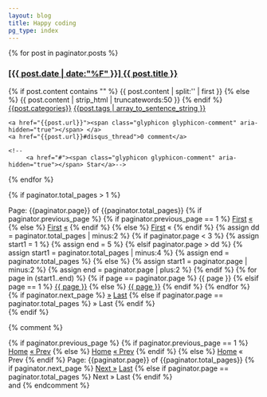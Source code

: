 ```yaml
---
layout: blog
title: Happy coding
pg_type: index
---
```



{% for post in paginator.posts %}
<!--
	<div >
	  <h5 class="post-date" align="right">{{ post.date | date_to_string}}</h5>		</div> -->
<div class="title-block">
  <h3><a href="{{ post.url }}">[{{ post.date | date:"%F" }}] {{ post.title }}</a></h3>
  {% if post.content contains "<!-- more -->" %}
  {{ post.content | split:'<!-- more -->' | first }}
  {% else %}
  {{ post.content | strip_html | truncatewords:50 }}
  {% endif %}
  <div class="commit">
	<a href="#"><span class="glyphicon glyphicon-folder-open" aria-hidden="true"></span> {{post.categories}}</a>
	<a href="#"><span class="glyphicon glyphicon-tags" aria-hidden="true"></span> {{post.tags | array_to_sentence_string }} </a>

	<a href="{{post.url}}"><span class="glyphicon glyphicon-comment" aria-hidden="true"></span> </a>
	<a href="{{post.url}}#disqus_thread">0 comment</a>

	<!-- 
		 <a href="#"><span class="glyphicon glyphicon-comment" aria-hidden="true"></span> Star</a>-->
  </div>
</div>
{% endfor %}


{% if paginator.total_pages > 1 %}
<div class="pagination pull-right">
  <span><a class="btn  btn-sm disabled">Page: {{paginator.page}} of {{paginator.total_pages}}</a></span>
  {% if paginator.previous_page %}
  {% if paginator.previous_page == 1 %}
  <a class="btn  btn-sm" href="/blog">First</a>
  <a class="btn btn-sm" href="/blog">&laquo;</a>
  {% else %}
  <a class="btn btn-sm" href="/blog">First</a>
  <a class="btn btn-sm" href="/blog/page{{paginator.previous_page}}/">&laquo;</a>
  {% endif %}
  {% else %}
  <span><a class="btn  btn-sm disabled" href="/blog">First</a></span>
  <span><a class="btn  btn-sm disabled">&laquo;</a></span>
  {% endif %}
  {% assign dd = paginator.total_pages | minus:2 %}
  {% if paginator.page < 3 %}
	  {% assign start1 = 1  %}
	  {% assign end = 5  %}
  {% elsif paginator.page > dd %}
      {% assign start1 = paginator.total_pages | minus:4  %}
      {% assign end = paginator.total_pages  %}
  {% else %}
   {% assign start1 = paginator.page | minus:2  %}
   {% assign end = paginator.page | plus:2  %}
  {% endif %}
  {% for page in (start1..end) %}
   {% if page == paginator.page %}
   <a class="btn  btn-sm disabled" >{{ page }}</a>
   {% elsif page == 1 %}
   <a href="{{ '/blog/index.html' | prepend: site.baseurl | replace: '//', '/' }}" class="btn  btn-sm">{{ page }}</a>
   {% else %}
 <a href="{{ site.paginate_path | prepend: site.baseurl | replace: '//', '/' | replace: ':num', page }}" class="btn  btn-sm">{{ page }}</a>
   {% endif %}
 {% endfor %}
   {% if paginator.next_page %}
  <a class="btn  btn-sm" href="/blog/page{{paginator.next_page}}/">&raquo;</a>
  <a class="btn btn-sm" href="/blog/page{{paginator.total_pages}}/">Last</a>
  {% else if paginator.page == paginator.total_pages %}
  <span><a class="btn  btn-sm disabled">&raquo;</a></span>
  <span><a class="btn  btn-sm disabled">Last</a></span>
  {% endif %}
</div>
{% endif %}


<!-- Pagination links -->

{% comment %} 
<div class="pull-right">
  {% if paginator.previous_page %}
  {% if paginator.previous_page == 1 %}
  <a class="btn btn-primary btn-sm" href="/">Home</a>
  <a class="btn btn-primary btn-sm" href="/blog">&laquo; Prev</a>
  {% else %}
  <a class="btn btn-primary btn-sm" href="/">Home</a>
  <a class="btn btn-primary btn-sm" href="/blog/page{{paginator.previous_page}}/">&laquo; Prev</a>
  {% endif %}
  {% else %}
  <span><a class="btn btn-primary btn-sm disabled" href="/blog">Home</a></span>
  <span><a class="btn btn-primary btn-sm disabled">&laquo; Prev</a></span>
  {% endif %}
  <span><a class="btn btn-primary btn-sm disabled">Page: {{paginator.page}} of {{paginator.total_pages}}</a></span>
  {% if paginator.next_page %}
  <a class="btn btn-primary btn-sm" href="/blog/page{{paginator.next_page}}/">Next &raquo;</a>
  <a class="btn btn-primary btn-sm" href="/blog/page{{paginator.total_pages}}/">Last</a>
  {% else if paginator.page == paginator.total_pages %}
  <span><a class="btn btn-primary btn-sm disabled">Next &raquo;</a></span>
  <span><a class="btn btn-primary btn-sm disabled">Last</a></span>
  {% endif %}
</div>
and {% endcomment %}
<script type="text/javascript">
  
</script>
